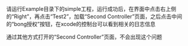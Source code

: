 请运行Example目录下的simple工程，运行成功后，在界面中点击右上侧的“Right”，再点击“Test2”，加载“Second Controller”页面，之后点击中间的“bong授权”按钮，在xcode的控制台可以看到相关的日志信息

通过其他方式打开的“Second Controller”页面，不会出现这个问题
